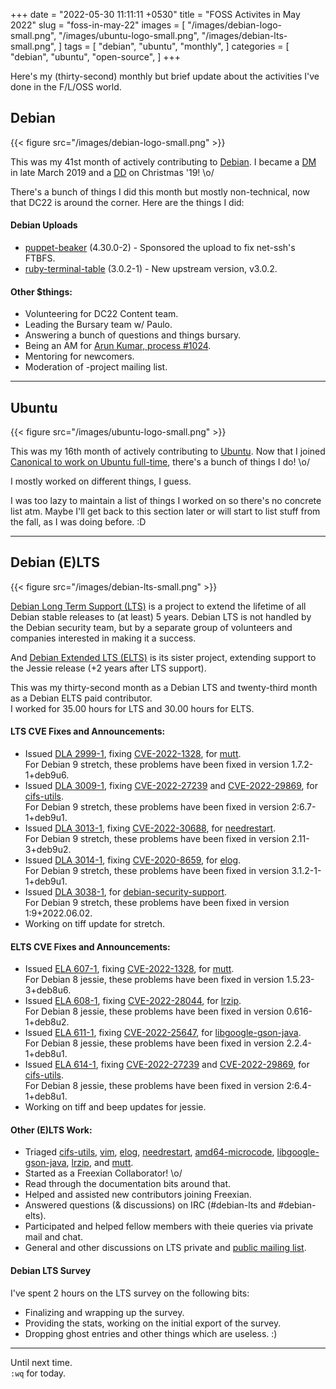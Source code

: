 +++
date = "2022-05-30 11:11:11 +0530"
title = "FOSS Activites in May 2022"
slug = "foss-in-may-22"
images = [
    "/images/debian-logo-small.png",
    "/images/ubuntu-logo-small.png",
    "/images/debian-lts-small.png",
]
tags = [
    "debian",
    "ubuntu",
    "monthly",
]
categories = [
    "debian",
    "ubuntu",
    "open-source",
]
+++

Here's my (thirty-second) monthly but brief update about the activities I've done in the F/L/OSS world.

## Debian
{{< figure src="/images/debian-logo-small.png" >}}

This was my 41st month of actively contributing to [Debian](https://www.debian.org/).
I became a [DM](https://wiki.debian.org/DebianMaintainer) in late March 2019 and a [DD](https://wiki.debian.org/DebianDeveloper) on Christmas '19! \o/

There's a bunch of things I did this month but mostly non-technical, now that DC22 is around the corner. Here are the things I did:

#### Debian Uploads

- [puppet-beaker](https://tracker.debian.org/pkg/puppet-beaker) (4.30.0-2) - Sponsored the upload to fix net-ssh's FTBFS.
- [ruby-terminal-table](https://tracker.debian.org/pkg/ruby-terminal-table) (3.0.2-1) - New upstream version, v3.0.2.

#### Other $things:

- Volunteering for DC22 Content team.
- Leading the Bursary team w/ Paulo.
- Answering a bunch of questions and things bursary.
- Being an AM for [Arun Kumar, process #1024](https://nm.debian.org/process/1024/).
- Mentoring for newcomers.
- Moderation of -project mailing list.

---

## Ubuntu
{{< figure src="/images/ubuntu-logo-small.png" >}}

This was my 16th month of actively contributing to [Ubuntu](https://ubuntu.com/about).
Now that I joined [Canonical to work on Ubuntu full-time](https://utkarsh2102.org/posts/hello-canonical/), there's a bunch of things I do! \o/

I mostly worked on different things, I guess.

I was too lazy to maintain a list of things I worked on so there's
no concrete list atm. Maybe I'll get back to this section later or
will start to list stuff from the fall, as I was doing before. :D

---

## Debian (E)LTS
{{< figure src="/images/debian-lts-small.png" >}}

[Debian Long Term Support (LTS)](https://www.freexian.com/en/services/debian-lts.html) is a project to extend the lifetime of all Debian stable releases to (at least) 5 years. Debian LTS is not handled by the Debian security team, but by a separate group of volunteers and companies interested in making it a success.  

And [Debian Extended LTS (ELTS)](https://deb.freexian.com/extended-lts) is its sister project, extending support to the Jessie release (+2 years after LTS support).

This was my thirty-second month as a Debian LTS and twenty-third month as a Debian ELTS paid contributor.  
I worked for 35.00 hours for LTS and 30.00 hours for ELTS.

#### LTS CVE Fixes and Announcements:

- Issued [DLA 2999-1](https://lists.debian.org/debian-lts-announce/2022/05/msg00010.html), fixing [CVE-2022-1328](https://security-tracker.debian.org/tracker/CVE-2022-1328), for [mutt](https://tracker.debian.org/pkg/mutt).  
  For Debian 9 stretch, these problems have been fixed in version 1.7.2-1+deb9u6.
- Issued [DLA 3009-1](https://lists.debian.org/debian-lts-announce/2022/05/msg00020.html), fixing [CVE-2022-27239](https://security-tracker.debian.org/tracker/CVE-2022-27239) and [CVE-2022-29869](https://security-tracker.debian.org/tracker/CVE-2022-29869), for [cifs-utils](https://tracker.debian.org/pkg/cifs-utils).  
  For Debian 9 stretch, these problems have been fixed in version 2:6.7-1+deb9u1.
- Issued [DLA 3013-1](https://lists.debian.org/debian-lts-announce/2022/05/msg00024.html), fixing [CVE-2022-30688](https://security-tracker.debian.org/tracker/CVE-2022-30688), for [needrestart](https://tracker.debian.org/pkg/needrestart).  
  For Debian 9 stretch, these problems have been fixed in version 2.11-3+deb9u2.
- Issued [DLA 3014-1](https://lists.debian.org/debian-lts-announce/2022/05/msg00025.html), fixing [CVE-2020-8659](https://security-tracker.debian.org/tracker/CVE-2020-8659), for [elog](https://tracker.debian.org/pkg/elog).  
  For Debian 9 stretch, these problems have been fixed in version 3.1.2-1-1+deb9u1.
- Issued [DLA 3038-1](https://lists.debian.org/debian-lts-announce/2022/06/msg00000.html), for [debian-security-support](https://tracker.debian.org/pkg/debian-security-support).  
  For Debian 9 stretch, these problems have been fixed in version 1:9+2022.06.02.
- Working on tiff update for stretch.

#### ELTS CVE Fixes and Announcements:

- Issued [ELA 607-1](), fixing [CVE-2022-1328](https://security-tracker.debian.org/tracker/CVE-2022-1328), for [mutt](https://tracker.debian.org/pkg/mutt).  
  For Debian 8 jessie, these problems have been fixed in version 1.5.23-3+deb8u6.
- Issued [ELA 608-1](), fixing [CVE-2022-28044](https://security-tracker.debian.org/tracker/CVE-2022-28044), for [lrzip](https://tracker.debian.org/pkg/lrzip).  
  For Debian 8 jessie, these problems have been fixed in version 0.616-1+deb8u2.
- Issued [ELA 611-1](), fixing [CVE-2022-25647](https://security-tracker.debian.org/tracker/CVE-2022-25647), for [libgoogle-gson-java](https://tracker.debian.org/pkg/libgoogle-gson-java).  
  For Debian 8 jessie, these problems have been fixed in version 2.2.4-1+deb8u1.
- Issued [ELA 614-1](), fixing [CVE-2022-27239](https://security-tracker.debian.org/tracker/CVE-2022-27239) and [CVE-2022-29869](https://security-tracker.debian.org/tracker/CVE-2022-29869), for [cifs-utils](https://tracker.debian.org/pkg/cifs-utils).  
  For Debian 8 jessie, these problems have been fixed in version 2:6.4-1+deb8u1.
- Working on tiff and beep updates for jessie.

#### Other (E)LTS Work:

- Triaged [cifs-utils](https://tracker.debian.org/pkg/cifs-utils),
[vim](https://tracker.debian.org/pkg/vim),
[elog](https://tracker.debian.org/pkg/elog),
[needrestart](https://tracker.debian.org/pkg/needrestart),
[amd64-microcode](https://tracker.debian.org/pkg/amd64-microcode),
[libgoogle-gson-java](https://tracker.debian.org/pkg/libgoogle-gson-java),
[lrzip](https://tracker.debian.org/pkg/lrzip), and
[mutt](https://tracker.debian.org/pkg/mutt).
- Started as a Freexian Collaborator! \o/
- Read through the documentation bits around that.
- Helped and assisted new contributors joining Freexian.
- Answered questions (& discussions) on IRC (#debian-lts and #debian-elts).
- Participated and helped fellow members with theie queries via private mail and chat.
- General and other discussions on LTS private and [public mailing list](https://lists.debian.org/debian-lts/2022/05/threads.html).

#### Debian LTS Survey

I've spent 2 hours on the LTS survey on the following bits:  
- Finalizing and wrapping up the survey.
- Providing the stats, working on the initial export of the survey.
- Dropping ghost entries and other things which are useless. :)

---

Until next time.  
`:wq` for today.
